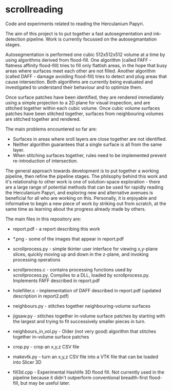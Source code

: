 # scrollreading
Code and experiments related to reading the Herculanium Papyri.

The aim of this project is to put together a fast autosegmentation and ink-detection pipeline. Work is currently focussed on the autosegmantation stages.

Autosegmentation is performed one cubic 512x512x512 volume at a time by using algorithms derived from flood-fill. One algorithm (called FAFF - flatness affinity flood-fill) tries to fill only flattish areas, in the hope that busy areas where surfaces meet each other are not filled. Another algorithm (called DAFF - damage avoiding flood-fill) tries to detect and plug areas that cause intersection. Both algorithms are currently being evaluated and investigated to understand their behaviour and to optimize them.

Once surface patches have been identified, they are rendered immediately using a simple projection to a 2D plane for visual inspection, and are stitched together within each cubic volume. Once cubic volume surfaces patches have been stitched together, surfaces from neighbouring volumes are stitched together and rendered.

The main problems encountered so far are:

- Surfaces in areas where sroll layers are close together are not identified.
- Neither algorithm guarantees that a single surface is all from the same layer.
- When stitching surfaces together, rules need to be implemented prevent re-introduction of intersection. 

The general approach towards development is to put together a working pipeline, then refine the pipeline stages. The philsophy behind this work and it's relationship to other work is one of solution-space exploration - there are a large range of potential methods that can be used for rapidly reading the Herculanium Papyri, and exploring new and alternative avenues is beneficial for all who are working on this. Personally, it is enjoyable and informative to begin a new piece of work by striking out from scratch, at the same time as learning about the progress already made by others.  

The main files in this repository are:

- report.pdf - a report describing this work

- *.png - some of the images that appear in report.pdf

- scrollprocess.py - simple tkinter user interface for viewing x,y-plane slices, quickly moving up and down in the z-plane, and invoking processing operations

- scrollprocess.c - contains processing functions used by scrollprocess.py. Compiles to a DLL, loaded by scrollprocess.py. Implements FAFF described in report.pdf

- holefiller.c - implementation of DAFF described in report.pdf (updated description in report2.pdf)

- neighbours.py - stitches together neighbouring-volume surfaces

- jigsaw.py - stitches together in-volume surface patches by starting with the largest and trying to fit successively smaller pieces in turn.
 
- neighbours_in_vol.py - Older (not very good) algorithm that stitches together in-volume surface patches

- crop.py - crop an x,y,z CSV file

- makevtk.py - turn an x,y,z CSV file into a VTK file that can be loaded into Slicer 3D

- fill3d.cpp - Experimental Hashlife 3D flood fill. Not currently used in the pipeline because it didn't outperform conventional breadth-first flood-fill, but may be useful later.
